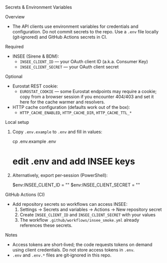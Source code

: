 Secrets & Environment Variables

Overview

- The API clients use environment variables for credentials and configuration. Do not commit secrets to the repo. Use a `.env` file locally (git‑ignored) and GitHub Actions secrets in CI.

Required

- INSEE (Sirene & BDM):
  - `INSEE_CLIENT_ID` — your OAuth client ID (a.k.a. Consumer Key)
  - `INSEE_CLIENT_SECRET` — your OAuth client secret

Optional

- Eurostat REST cookie:
  - `EUROSTAT_COOKIE` — some Eurostat endpoints may require a cookie; copy from a browser session if you encounter 404/403 and set it here for the cache warmer and resolvers.
- HTTP cache configuration (defaults work out of the box):
  - `HTTP_CACHE_ENABLED`, `HTTP_CACHE_DIR`, `HTTP_CACHE_TTL_*`

Local setup

1) Copy `.env.example` to `.env` and fill in values:

   cp .env.example .env
   # edit .env and add INSEE keys

2) Alternatively, export per‑session (PowerShell):

   $env:INSEE_CLIENT_ID = "<your id>"
   $env:INSEE_CLIENT_SECRET = "<your secret>"

GitHub Actions (CI)

- Add repository secrets so workflows can access INSEE:
  1. Settings → Secrets and variables → Actions → New repository secret
  2. Create `INSEE_CLIENT_ID` and `INSEE_CLIENT_SECRET` with your values
  3. The workflow `.github/workflows/insee_smoke.yml` already references these secrets.

Notes

- Access tokens are short‑lived; the code requests tokens on demand using client credentials. Do not store access tokens in `.env`.
- `.env` and `.env.*` files are git‑ignored in this repo.

